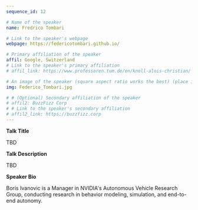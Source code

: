 ```yaml
---
sequence_id: 12

# Name of the speaker
name: Fredrico Tombari

# Link to the speaker's webpage
webpage: https://federicotombari.github.io/

# Primary affiliation of the speaker
affil: Google, Switzerland
# Link to the speaker's primary affiliation
# affil_link: https://www.professoren.tum.de/en/knoll-alois-christian/

# An image of the speaker (square aspect ratio works the best) (place in the `assets/img/speakers` directory)
img: Federico_Tombari.jpg

# # (Optional) Secondary affiliation of the speaker
# affil2: BuzzFizz Corp
# # Link to the speaker's secondary affiliation 
# affil2_link: https://buzzfizz.corp
---
```


<!-- Whatever you write below will show up as the speaker's bio -->
<p><b> Talk Title </b></p>

TBD

 

<p><b> Talk Description </b></p>

TBD


<p><b> Speaker Bio </b></p>

Boris Ivanovic is a Manager in NVIDIA's Autonomous Vehicle Research Group, conducting research in behavior modeling, simulation, and end-to-end autonomy.
